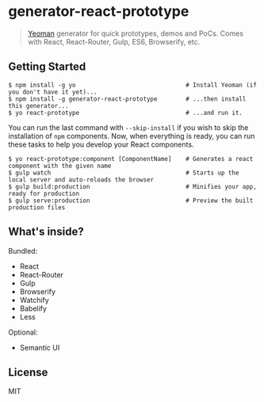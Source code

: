 # generator-react-prototype

> [Yeoman](http://yeoman.io) generator for quick prototypes, demos and PoCs. Comes with React, React-Router, Gulp, ES6, Browserify, etc.

## Getting Started

```
$ npm install -g yo                               # Install Yeoman (if you don't have it yet)...
$ npm install -g generator-react-prototype        # ...then install this generator...
$ yo react-prototype                              # ...and run it.
```

You can run the last command with `--skip-install` if you wish to skip
the installation of `npm` components. Now, when everything is ready, you can run these
tasks to help you develop your React components.

```
$ yo react-prototype:component [ComponentName]    # Generates a react component with the given name
$ gulp watch                                      # Starts up the local server and auto-reloads the browser
$ gulp build:production                           # Minifies your app, ready for production
$ gulp serve:production                           # Preview the built production files
```

## What's inside?

Bundled:

* React
* React-Router
* Gulp
* Browserify
* Watchify
* Babelify
* Less

Optional:

* Semantic UI

## License

MIT
